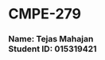 # CMPE-279

### <strong> Name: </strong> Tejas Mahajan <br> <strong> Student ID: 015319421 </strong>

